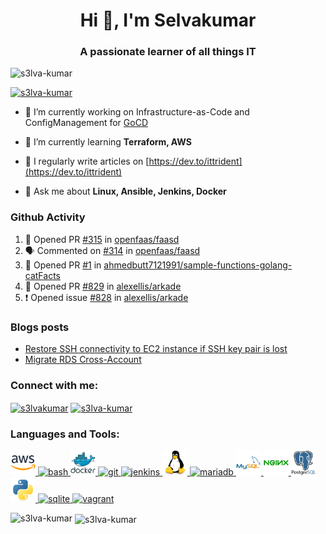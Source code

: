 <h1 align="center">Hi 👋, I'm Selvakumar</h1>
<h3 align="center">A passionate learner of all things IT</h3>

<p align="left"> <img src="https://komarev.com/ghpvc/?username=s3lva-kumar&label=%F0%9F%96%BC%EF%B8%8F%20%F0%9F%91%80&color=2e3436&style=flat" alt="s3lva-kumar" /> </p>

<p align="left"> <a href="https://github.com/ryo-ma/github-profile-trophy"><img src="https://github-profile-trophy.vercel.app/?username=s3lva-kumar" alt="s3lva-kumar" /></a> </p>

- 🔭 I’m currently working on Infrastructure-as-Code and ConfigManagement for [GoCD](https://www.gocd.org)

- 🌱 I’m currently learning **Terraform, AWS**

- 📝 I regularly write articles on [https://dev.to/ittrident](https://dev.to/ittrident)

- 💬 Ask me about **Linux, Ansible, Jenkins, Docker**

### Github Activity
<!--START_SECTION:activity-->
1. 💪 Opened PR [#315](https://github.com/openfaas/faasd/pull/315) in [openfaas/faasd](https://github.com/openfaas/faasd)
2. 🗣 Commented on [#314](https://github.com/openfaas/faasd/issues/314) in [openfaas/faasd](https://github.com/openfaas/faasd)
3. 💪 Opened PR [#1](https://github.com/ahmedbutt7121991/sample-functions-golang-catFacts/pull/1) in [ahmedbutt7121991/sample-functions-golang-catFacts](https://github.com/ahmedbutt7121991/sample-functions-golang-catFacts)
4. 💪 Opened PR [#829](https://github.com/alexellis/arkade/pull/829) in [alexellis/arkade](https://github.com/alexellis/arkade)
5. ❗️ Opened issue [#828](https://github.com/alexellis/arkade/issues/828) in [alexellis/arkade](https://github.com/alexellis/arkade)
<!--END_SECTION:activity-->

### Blogs posts
<!-- BLOG-POST-LIST:START -->
- [Restore SSH connectivity to EC2 instance if SSH key pair is lost](https://dev.to/ittrident/restore-ssh-connectivity-to-ec2-instance-if-ssh-key-pair-is-lost-4dnn)
- [Migrate RDS Cross-Account](https://dev.to/ittrident/migrate-rds-cross-account-4bp6)
<!-- BLOG-POST-LIST:END -->

<h3 align="left">Connect with me:</h3>
<p align="left">
<a href="https://dev.to/s3lvakumar" target="blank"><img align="center" src="https://raw.githubusercontent.com/rahuldkjain/github-profile-readme-generator/master/src/images/icons/Social/devto.svg" alt="s3lvakumar" height="30" width="40" /></a>
<a href="https://linkedin.com/in/s3lva-kumar" target="blank"><img align="center" src="https://raw.githubusercontent.com/rahuldkjain/github-profile-readme-generator/master/src/images/icons/Social/linked-in-alt.svg" alt="s3lva-kumar" height="30" width="40" /></a>
</p>

<h3 align="left">Languages and Tools:</h3>
<p align="left"> <a href="https://aws.amazon.com" target="_blank" rel="noreferrer"> <img src="https://raw.githubusercontent.com/devicons/devicon/master/icons/amazonwebservices/amazonwebservices-original-wordmark.svg" alt="aws" width="40" height="40"/> </a> <a href="https://www.gnu.org/software/bash/" target="_blank" rel="noreferrer"> <img src="https://www.vectorlogo.zone/logos/gnu_bash/gnu_bash-icon.svg" alt="bash" width="40" height="40"/> </a> <a href="https://www.docker.com/" target="_blank" rel="noreferrer"> <img src="https://raw.githubusercontent.com/devicons/devicon/master/icons/docker/docker-original-wordmark.svg" alt="docker" width="40" height="40"/> </a> <a href="https://git-scm.com/" target="_blank" rel="noreferrer"> <img src="https://www.vectorlogo.zone/logos/git-scm/git-scm-icon.svg" alt="git" width="40" height="40"/> </a> <a href="https://www.jenkins.io" target="_blank" rel="noreferrer"> <img src="https://www.vectorlogo.zone/logos/jenkins/jenkins-icon.svg" alt="jenkins" width="40" height="40"/> </a> <a href="https://www.linux.org/" target="_blank" rel="noreferrer"> <img src="https://raw.githubusercontent.com/devicons/devicon/master/icons/linux/linux-original.svg" alt="linux" width="40" height="40"/> </a> <a href="https://mariadb.org/" target="_blank" rel="noreferrer"> <img src="https://www.vectorlogo.zone/logos/mariadb/mariadb-icon.svg" alt="mariadb" width="40" height="40"/> </a> <a href="https://www.mysql.com/" target="_blank" rel="noreferrer"> <img src="https://raw.githubusercontent.com/devicons/devicon/master/icons/mysql/mysql-original-wordmark.svg" alt="mysql" width="40" height="40"/> </a> <a href="https://www.nginx.com" target="_blank" rel="noreferrer"> <img src="https://raw.githubusercontent.com/devicons/devicon/master/icons/nginx/nginx-original.svg" alt="nginx" width="40" height="40"/> </a> <a href="https://www.postgresql.org" target="_blank" rel="noreferrer"> <img src="https://raw.githubusercontent.com/devicons/devicon/master/icons/postgresql/postgresql-original-wordmark.svg" alt="postgresql" width="40" height="40"/> </a> <a href="https://www.python.org" target="_blank" rel="noreferrer"> <img src="https://raw.githubusercontent.com/devicons/devicon/master/icons/python/python-original.svg" alt="python" width="40" height="40"/> </a> <a href="https://www.sqlite.org/" target="_blank" rel="noreferrer"> <img src="https://www.vectorlogo.zone/logos/sqlite/sqlite-icon.svg" alt="sqlite" width="40" height="40"/> </a> <a href="https://www.vagrantup.com/" target="_blank" rel="noreferrer"> <img src="https://www.vectorlogo.zone/logos/vagrantup/vagrantup-icon.svg" alt="vagrant" width="40" height="40"/> </a> </p>

<p><img align="left" src="https://github-readme-stats.vercel.app/api/top-langs?username=s3lva-kumar&show_icons=true&theme=dark&hide_border=true&locale=en&layout=compact" alt="s3lva-kumar" /></p>

<p>&nbsp;<img align="center" src="https://github-readme-stats.vercel.app/api?username=s3lva-kumar&show_icons=true&theme=dark&hide_border=true&locale=en" alt="s3lva-kumar" /></p>
